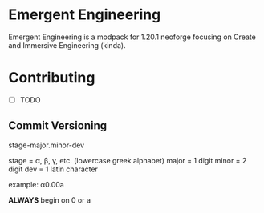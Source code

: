# Emergent Engineering
Emergent Engineering is a modpack for 1.20.1 neoforge focusing on Create and Immersive Engineering (kinda).

# Contributing
- [ ] TODO
## Commit Versioning
stage-major.minor-dev

stage = α, β, γ, etc. (lowercase greek alphabet)
major = 1 digit
minor = 2 digit
dev = 1 latin character

example: α0.00a

**ALWAYS** begin on 0 or a